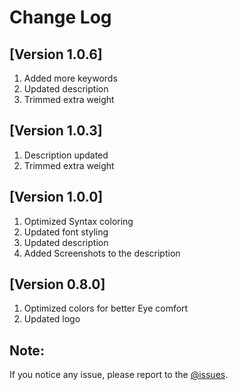 # Change Log

## [Version 1.0.6]

1. Added more keywords
2. Updated description
3. Trimmed extra weight

## [Version 1.0.3]

1. Description updated
2. Trimmed extra weight

## [Version 1.0.0]

1. Optimized Syntax coloring
2. Updated font styling
3. Updated description
4. Added Screenshots to the description

## [Version 0.8.0]

1. Optimized colors for better Eye comfort
2. Updated logo


## Note:

If you notice any issue, please report to the [@issues](https://github.com/HRIDOY-BUZZ/buzzokai-dimmed/issues).
